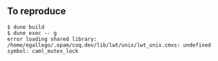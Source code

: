 ## To reproduce

```
$ dune build
$ dune exec -- g
error loading shared library: /home/egallego/.opam/coq.dev/lib/lwt/unix/lwt_unix.cmxs: undefined symbol: caml_mutex_lock
```


